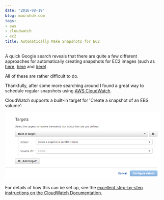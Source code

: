 ```yaml
---
date: "2016-08-19"
blog: maxrohde.com
tags:
- aws
- cloudwatch
- ec2
title: Automatically Make Snapshots for EC2
---
```


A quick Google search reveals that there are quite a few different approaches for automatically creating snapshots for EC2 images (such as [here](https://serverlesscode.com/post/lambda-schedule-ebs-snapshot-backups/), [here](https://www.flynsarmy.com/2015/06/how-to-schedule-daily-rolling-ebs-snapshots/) and [here](http://www.4synergy.nl/create-scheduled-snapshots-for-your-ec2-volumes/)).

All of these are rather difficult to do.

Thankfully, after some more searching around I found a great way to schedule regular snapshots using [AWS CloudWatch](https://aws.amazon.com/cloudwatch/).

CloudWatch supports a built-in target for 'Create a snapshot of an EBS volume':

![target](images/target.png)

For details of how this can be set up, see the [excellent step-by-step instructions on the CloudWatch Documentation](http://docs.aws.amazon.com/AmazonCloudWatch/latest/events/TakeScheduledSnapshot.html).